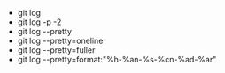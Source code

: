 <!-- Git command  -->
<!-- for Commit History -->
- git log
- git log -p -2
- git log --pretty
- git log --pretty=oneline
- git log --pretty=fuller
- git log --pretty=format:"%h-%an-%s-%cn-%ad-%ar"